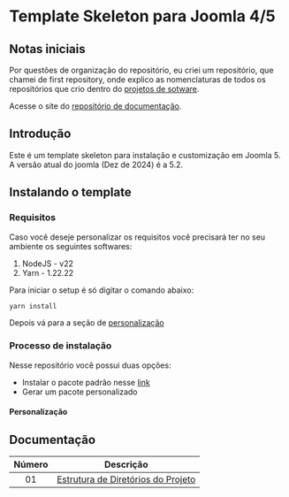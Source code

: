 # Template Skeleton para Joomla 4/5

## Notas iniciais

Por questões de organização do repositório, eu criei um repositório, que chamei de first repository, onde explico as nomenclaturas de todos os repositórios que crio dentro do [projetos de sotware](https://projetosdesoftware.com.br).

Acesse o site do [repositório de documentação](https://github.com/projetos-de-software/first-repository).

## Introdução

Este é um template skeleton para instalação e customização em Joomla 5. A versão atual do joomla (Dez de 2024) é a 5.2.

## Instalando o template

### Requisitos

Caso você deseje personalizar os requisitos você precisará ter no seu ambiente os seguintes softwares: 

1. NodeJS - v22
2. Yarn - 1.22.22

Para iniciar o setup é só digitar o comando abaixo: 

```bash
yarn install 
```

Depois vá para a seção de [personalização](#personalização)

### Processo de instalação

Nesse repositório você possui duas opções: 

- Instalar o pacote padrão nesse [link]()
- Gerar um pacote personalizado

#### Personalização



## Documentação 

| Número |                                  Descrição                                   |
| :----: | :--------------------------------------------------------------------------: |
|   01   |        [Estrutura de Diretórios do Projeto](document/01-Estrutura.md)        |
